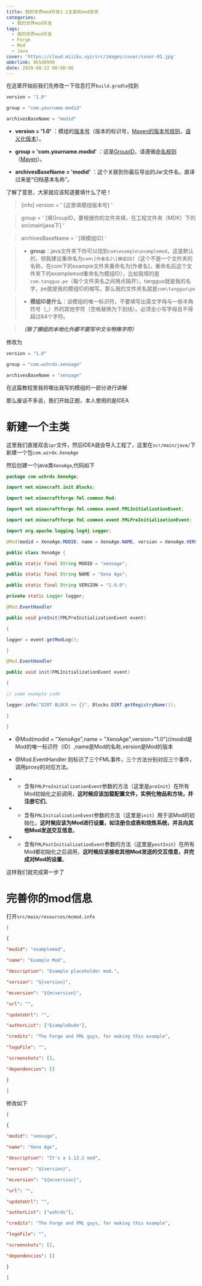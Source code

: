 ```yaml
---
title: 我的世界mod开发1.2主类和mod信息
categories:
  - 我的世界mod开发
tags:
  - 我的世界mod开发
  - Forge
  - Mod
  - Java
cover: 'https://cloud.miiiku.xyz/src/images/cover/cover-01.jpg'
abbrlink: 9b5d0990
date: 2020-08-22 00:00:00
---
```


在这章开始前我们先修改一下信息打开`build.gradle`找到 

~~~java
version = "1.0"

group = "com.yourname.modid"

archivesBaseName = "modid"
~~~

* **version = '1.0'** ：模组的[版本号](https://baike.baidu.com/item/%E7%89%88%E6%9C%AC%E5%8F%B7/7674145?fr=aladdin)（版本的标识号，[Maven的版本号规则](https://cwiki.apache.org/confluence/display/MAVENOLD/Versioning)，[语义化版本](https://semver.org/lang/zh-CN/)）。

* **group = 'com.yourname.modid'** ：这是[GroupID](https://blog.csdn.net/iteye\_19209/article/details/82655261?utm\_medium=distribute.pc\_relevant.none-task-blog-BlogCommendFromMachineLearnPai2-1.channel\_param&depth\_1-utm\_source=distribute.pc\_relevant.none-task-blog-BlogCommendFromMachineLearnPai2-1.channel\_param)，请遵循[命名规则](https://docs.oracle.com/javase/specs/jls/se6/html/packages.html#7.7)（[Maven](http://maven.apache.org/guides/mini/guide-naming-conventions.html)）。

* **archivesBaseName = 'modid'** ：这个关联到你最后导出的Jar文件名，直译过来是“归档基本名称”。

了解了意思，大家就应该知道要填什么了吧！

>[info] version = ' [这里填模组版本号] '

> group = ' [填GroupID，要根据你的文件夹填，在工程文件夹（MDK）下的src\main\java下] '

> archivesBaseName = ' [填模组ID] '

> * **group**：java文件夹下你可以找到`com\example\examplemod`，这是默认的，但我建议重命名为`com\[作者名]\[模组ID]`（这个不是一个文件夹的名称，在com下的example文件夹重命名为[作者名]，重命名后这个文件夹下的examplemod重命名为模组ID），比如我填的是`com.tangguo.pe`（每个文件夹名之间用点隔开）。tangguo就是我的名字，pe就是我的模组ID的缩写。那么我的文件夹名就是`com\tangguo\pe`

> * **模组ID是什么**：该模组的唯一标识符，不要填写出英文字母与一些半角符号（_）外的其他字符（空格替换为下划线）。必须全小写字母且不得超过64个字符。</p>

> ***（除了模组的本地化外都不要写中文与特殊字符）***

修改为

~~~java
version = "1.0"

group = "com.wzhrdx.xenoage"

archivesBaseName = "xenoage"
~~~

在这篇教程里我将哪出我写的模组的一部分进行讲解

那么废话不多说，我们开始正题，本人使用的是IDEA

# 新建一个主类

这里我们直接双击`ipr`文件，然后IDEA就会导入工程了，这里在`scr/main/java/`下新建一个包`com.wzrdx.XenoAge`

然后创建一个java类`XenoAge`,代码如下

~~~java
package com.wzhrdx.XenoAge;

import net.minecraft.init.Blocks;

import net.minecraftforge.fml.common.Mod;

import net.minecraftforge.fml.common.event.FMLInitializationEvent;

import net.minecraftforge.fml.common.event.FMLPreInitializationEvent;

import org.apache.logging.log4j.Logger;

@Mod(modid = XenoAge.MODID, name = XenoAge.NAME, version = XenoAge.VERSION, acceptedMinecraftVersions = "1.12.2")

public class XenoAge {

public static final String MODID = "xenoage";

public static final String NAME = "Xeno Age";

public static final String VERSION = "1.0.0";

private static Logger logger;

@Mod.EventHandler

public void preInit(FMLPreInitializationEvent event)

{

logger = event.getModLog();

}

@Mod.EventHandler

public void init(FMLInitializationEvent event)

{

// some example code

logger.info("DIRT BLOCK >> {}", Blocks.DIRT.getRegistryName());

}

}
~~~

* @Mod(modid = "XenoAge",name = "XenoAge",version="1.0")//modid是Mod的唯一标识符（ID）,name是Mod的名称,version是Mod的版本

* @Mod.EventHandler 则标识了三个FML事件，三个方法分别对应三个事件，调用proxy的对应方法。

* * 含有`FMLPreInitializationEvent`参数的方法（这里是`preInit`）在所有Mod初始化之前调用，**这时候应该加载配置文件，实例化物品和方块，并注册它们**。

* * 含有`FMLInitializationEvent`参数的方法（这里是`init`）用于该Mod的初始化，**这时候应该为Mod进行设置，如注册合成表和烧炼系统，并且向其他Mod发送交互信息**。

* * 含有`FMLPostInitializationEvent`参数的方法（这里是`postInit`）在所有Mod都初始化之后调用，**这时候应该接收其他Mod发送的交互信息，并完成对Mod的设置**。

这样我们就完成第一步了

# 完善你的mod信息

打开`src/main/resources/mcmod.info`

~~~json
[

{

"modid": "examplemod",

"name": "Example Mod",

"description": "Example placeholder mod.",

"version": "${version}",

"mcversion": "${mcversion}",

"url": "",

"updateUrl": "",

"authorList": ["ExampleDude"],

"credits": "The Forge and FML guys, for making this example",

"logoFile": "",

"screenshots": [],

"dependencies": []

}

]
~~~

修改如下

~~~json
[

{

"modid": "xenoage",

"name": "Xeno Age",

"description": "It's a 1.12.2 mod",

"version": "${version}",

"mcversion": "${mcversion}",

"url": "",

"updateUrl": "",

"authorList": ["wzhrdx"],

"credits": "The Forge and FML guys, for making this example",

"logoFile": "",

"screenshots": [],

"dependencies": []

}

]
~~~

